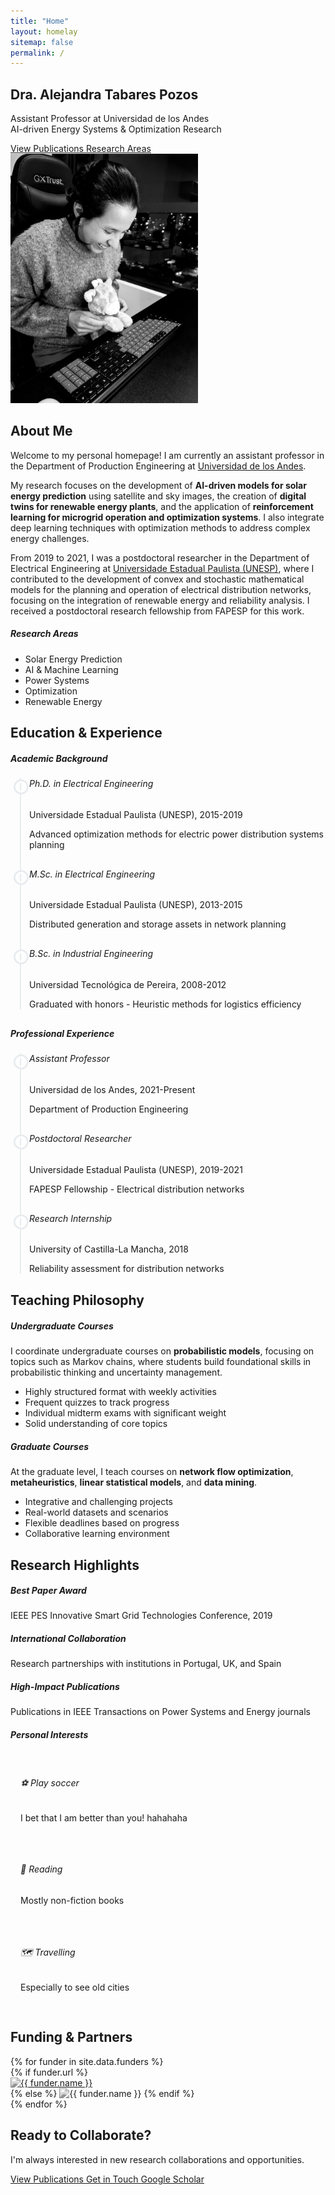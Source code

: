 ```yaml
---
title: "Home"
layout: homelay
sitemap: false
permalink: /
---
```


<!-- Hero Section -->
<section class="hero-section" data-aos="fade-up">
  <div class="container">
    <div class="row align-items-center">
      <div class="col-lg-8">
        <h1 class="display-4 fw-bold mb-4">
          Dra. Alejandra Tabares Pozos
        </h1>
        <p class="lead mb-4">
          Assistant Professor at Universidad de los Andes<br>
          <span class="text-gradient">AI-driven Energy Systems & Optimization Research</span>
        </p>
        <div class="hero-buttons">
          <a href="/publications" class="btn btn-primary btn-lg me-3">
            <i class="fas fa-book me-2"></i>View Publications
          </a>
          <a href="/research" class="btn btn-outline-light btn-lg">
            <i class="fas fa-microscope me-2"></i>Research Areas
          </a>
        </div>
      </div>
      <div class="col-lg-4 text-center">
        <img src="/images/team/Alejandra_seria.jpeg" alt="Dr. Alejandra Tabares Pozos" class="img-fluid rounded-circle shadow-lg" style="max-width: 300px;">
      </div>
    </div>
  </div>
</section>

<!-- About Section -->
<section class="section" data-aos="fade-up">
  <div class="container">
    <div class="row">
      <div class="col-lg-12">
        <h2 class="text-center mb-5">
          <i class="fas fa-user-graduate me-3"></i>About Me
        </h2>
        <div class="card shadow-hover">
          <div class="card-body">
            <div class="row">
              <div class="col-lg-8">
                <p class="lead">
                  Welcome to my personal homepage! I am currently an assistant professor in the Department of Production Engineering at <a href="https://www.uniandes.edu.co" target="_blank">Universidad de los Andes</a>.
                </p>
                <p>
                  My research focuses on the development of <strong>AI-driven models for solar energy prediction</strong> using satellite and sky images, the creation of <strong>digital twins for renewable energy plants</strong>, and the application of <strong>reinforcement learning for microgrid operation and optimization systems</strong>. I also integrate deep learning techniques with optimization methods to address complex energy challenges.
                </p>
                <p>
                  From 2019 to 2021, I was a postdoctoral researcher in the Department of Electrical Engineering at <a href="https://www.unesp.br" target="_blank">Universidade Estadual Paulista (UNESP)</a>, where I contributed to the development of convex and stochastic mathematical models for the planning and operation of electrical distribution networks, focusing on the integration of renewable energy and reliability analysis. I received a postdoctoral research fellowship from FAPESP for this work.
                </p>
              </div>
              <div class="col-lg-4">
                <div class="card bg-light">
                  <div class="card-body text-center">
                    <h5 class="card-title">
                      <i class="fas fa-chart-line me-2"></i>Research Areas
                    </h5>
                    <ul class="list-unstyled">
                      <li class="mb-2"><i class="fas fa-solar-panel me-2 text-primary"></i>Solar Energy Prediction</li>
                      <li class="mb-2"><i class="fas fa-brain me-2 text-primary"></i>AI & Machine Learning</li>
                      <li class="mb-2"><i class="fas fa-network-wired me-2 text-primary"></i>Power Systems</li>
                      <li class="mb-2"><i class="fas fa-cogs me-2 text-primary"></i>Optimization</li>
                      <li class="mb-2"><i class="fas fa-leaf me-2 text-primary"></i>Renewable Energy</li>
                    </ul>
                  </div>
                </div>
              </div>
            </div>
          </div>
        </div>
      </div>
    </div>
  </div>
</section>

<!-- Education & Experience Section -->
<section class="section section-light" data-aos="fade-up">
  <div class="container">
    <h2 class="text-center mb-5">
      <i class="fas fa-graduation-cap me-3"></i>Education & Experience
    </h2>
    <div class="row">
      <div class="col-lg-6">
        <div class="card shadow-hover mb-4">
          <div class="card-header">
            <h5 class="mb-0">
              <i class="fas fa-university me-2"></i>Academic Background
            </h5>
          </div>
          <div class="card-body">
            <div class="timeline">
              <div class="timeline-item">
                <div class="timeline-marker bg-primary"></div>
                <div class="timeline-content">
                  <h6 class="fw-bold">Ph.D. in Electrical Engineering</h6>
                  <p class="text-muted">Universidade Estadual Paulista (UNESP), 2015-2019</p>
                  <p>Advanced optimization methods for electric power distribution systems planning</p>
                </div>
              </div>
              <div class="timeline-item">
                <div class="timeline-marker bg-secondary"></div>
                <div class="timeline-content">
                  <h6 class="fw-bold">M.Sc. in Electrical Engineering</h6>
                  <p class="text-muted">Universidade Estadual Paulista (UNESP), 2013-2015</p>
                  <p>Distributed generation and storage assets in network planning</p>
                </div>
              </div>
              <div class="timeline-item">
                <div class="timeline-marker bg-success"></div>
                <div class="timeline-content">
                  <h6 class="fw-bold">B.Sc. in Industrial Engineering</h6>
                  <p class="text-muted">Universidad Tecnológica de Pereira, 2008-2012</p>
                  <p>Graduated with honors - Heuristic methods for logistics efficiency</p>
                </div>
              </div>
            </div>
          </div>
        </div>
      </div>
      <div class="col-lg-6">
        <div class="card shadow-hover">
          <div class="card-header">
            <h5 class="mb-0">
              <i class="fas fa-briefcase me-2"></i>Professional Experience
            </h5>
          </div>
          <div class="card-body">
            <div class="timeline">
              <div class="timeline-item">
                <div class="timeline-marker bg-primary"></div>
                <div class="timeline-content">
                  <h6 class="fw-bold">Assistant Professor</h6>
                  <p class="text-muted">Universidad de los Andes, 2021-Present</p>
                  <p>Department of Production Engineering</p>
                </div>
              </div>
              <div class="timeline-item">
                <div class="timeline-marker bg-secondary"></div>
                <div class="timeline-content">
                  <h6 class="fw-bold">Postdoctoral Researcher</h6>
                  <p class="text-muted">Universidade Estadual Paulista (UNESP), 2019-2021</p>
                  <p>FAPESP Fellowship - Electrical distribution networks</p>
                </div>
              </div>
              <div class="timeline-item">
                <div class="timeline-marker bg-info"></div>
                <div class="timeline-content">
                  <h6 class="fw-bold">Research Internship</h6>
                  <p class="text-muted">University of Castilla-La Mancha, 2018</p>
                  <p>Reliability assessment for distribution networks</p>
                </div>
              </div>
            </div>
          </div>
        </div>
      </div>
    </div>
  </div>
</section>

<!-- Teaching Section -->
<section class="section" data-aos="fade-up">
  <div class="container">
    <h2 class="text-center mb-5">
      <i class="fas fa-chalkboard-teacher me-3"></i>Teaching Philosophy
    </h2>
    <div class="row">
      <div class="col-lg-6">
        <div class="card shadow-hover mb-4">
          <div class="card-header">
            <h5 class="mb-0">
              <i class="fas fa-users me-2"></i>Undergraduate Courses
            </h5>
          </div>
          <div class="card-body">
            <p>I coordinate undergraduate courses on <strong>probabilistic models</strong>, focusing on topics such as Markov chains, where students build foundational skills in probabilistic thinking and uncertainty management.</p>
            <ul class="list-unstyled">
              <li class="mb-2"><i class="fas fa-check-circle text-success me-2"></i>Highly structured format with weekly activities</li>
              <li class="mb-2"><i class="fas fa-check-circle text-success me-2"></i>Frequent quizzes to track progress</li>
              <li class="mb-2"><i class="fas fa-check-circle text-success me-2"></i>Individual midterm exams with significant weight</li>
              <li class="mb-2"><i class="fas fa-check-circle text-success me-2"></i>Solid understanding of core topics</li>
            </ul>
          </div>
        </div>
      </div>
      <div class="col-lg-6">
        <div class="card shadow-hover">
          <div class="card-header">
            <h5 class="mb-0">
              <i class="fas fa-graduation-cap me-2"></i>Graduate Courses
            </h5>
          </div>
          <div class="card-body">
            <p>At the graduate level, I teach courses on <strong>network flow optimization</strong>, <strong>metaheuristics</strong>, <strong>linear statistical models</strong>, and <strong>data mining</strong>.</p>
            <ul class="list-unstyled">
              <li class="mb-2"><i class="fas fa-check-circle text-success me-2"></i>Integrative and challenging projects</li>
              <li class="mb-2"><i class="fas fa-check-circle text-success me-2"></i>Real-world datasets and scenarios</li>
              <li class="mb-2"><i class="fas fa-check-circle text-success me-2"></i>Flexible deadlines based on progress</li>
              <li class="mb-2"><i class="fas fa-check-circle text-success me-2"></i>Collaborative learning environment</li>
            </ul>
          </div>
        </div>
      </div>
    </div>
  </div>
</section>

<!-- Research Highlights -->
<section class="section section-light" data-aos="fade-up">
  <div class="container">
    <h2 class="text-center mb-5">
      <i class="fas fa-microscope me-3"></i>Research Highlights
    </h2>
    <div class="row">
      <div class="col-lg-4 mb-4">
        <div class="card shadow-hover h-100">
          <div class="card-body text-center">
            <div class="mb-3">
              <i class="fas fa-award fa-3x text-primary"></i>
            </div>
            <h5 class="card-title">Best Paper Award</h5>
            <p class="card-text">IEEE PES Innovative Smart Grid Technologies Conference, 2019</p>
          </div>
        </div>
      </div>
      <div class="col-lg-4 mb-4">
        <div class="card shadow-hover h-100">
          <div class="card-body text-center">
            <div class="mb-3">
              <i class="fas fa-globe fa-3x text-success"></i>
            </div>
            <h5 class="card-title">International Collaboration</h5>
            <p class="card-text">Research partnerships with institutions in Portugal, UK, and Spain</p>
          </div>
        </div>
      </div>
      <div class="col-lg-4 mb-4">
        <div class="card shadow-hover h-100">
          <div class="card-body text-center">
            <div class="mb-3">
              <i class="fas fa-book-open fa-3x text-info"></i>
            </div>
            <h5 class="card-title">High-Impact Publications</h5>
            <p class="card-text">Publications in IEEE Transactions on Power Systems and Energy journals</p>
          </div>
        </div>
      </div>
    </div>
  </div>
</section>

<!-- Personal Interests -->
<section class="section" data-aos="fade-up">
  <div class="container">
    <div class="row">
      <div class="col-lg-8 mx-auto">
        <div class="card shadow-hover">
          <div class="card-header text-center">
            <h5 class="mb-0">
              <i class="fas fa-heart me-2"></i>Personal Interests
            </h5>
          </div>
          <div class="card-body">
            <div class="row text-center">
              <div class="col-md-4 mb-3">
                <div class="interest-item">
                  <i class="fas fa-futbol fa-2x text-primary mb-3"></i>
                  <h6>⚽ Play soccer</h6>
                  <p class="text-muted small">I bet that I am better than you! hahahaha</p>
                </div>
              </div>
              <div class="col-md-4 mb-3">
                <div class="interest-item">
                  <i class="fas fa-book fa-2x text-success mb-3"></i>
                  <h6>📖 Reading</h6>
                  <p class="text-muted small">Mostly non-fiction books</p>
                </div>
              </div>
              <div class="col-md-4 mb-3">
                <div class="interest-item">
                  <i class="fas fa-plane fa-2x text-info mb-3"></i>
                  <h6>🗺️ Travelling</h6>
                  <p class="text-muted small">Especially to see old cities</p>
                </div>
              </div>
            </div>
          </div>
        </div>
      </div>
    </div>
  </div>
</section>

<!-- Funding Section -->
<section class="section section-light" data-aos="fade-up">
  <div class="container">
    <h2 class="text-center mb-5">
      <i class="fas fa-handshake me-3"></i>Funding & Partners
    </h2>
    <div class="card shadow-hover">
      <div class="card-body">
        <div class="row align-items-center justify-content-center">
          {% for funder in site.data.funders %}
          <div class="col-lg-3 col-md-4 col-sm-6 text-center mb-4">
            {% if funder.url %}
            <a href="{{funder.url}}" target="_blank" class="funder-link">
              <img src='/images/logos/{{ funder.image }}' alt="{{ funder.name }}" class="img-fluid funder-logo" style='max-height: 80px; max-width: 200px;'>
            </a>
            {% else %}
            <img src='/images/logos/{{ funder.image }}' alt="{{ funder.name }}" class="img-fluid funder-logo" style='max-height: 80px; max-width: 200px;'>
            {% endif %}
          </div>
          {% endfor %}
        </div>
      </div>
    </div>
  </div>
</section>

<!-- Call to Action -->
<section class="section bg-gradient-primary text-white" data-aos="fade-up">
  <div class="container text-center">
    <h2 class="mb-4">Ready to Collaborate?</h2>
    <p class="lead mb-4">I'm always interested in new research collaborations and opportunities.</p>
    <div class="d-flex justify-content-center gap-3 flex-wrap">
      <a href="/publications" class="btn btn-light btn-lg">
        <i class="fas fa-book me-2"></i>View Publications
      </a>
      <a href="mailto:a.tabaresp@uniandes.edu.co" class="btn btn-outline-light btn-lg">
        <i class="fas fa-envelope me-2"></i>Get in Touch
      </a>
      <a href="https://scholar.google.com/citations?user=C9PY5CwAAAAJ&hl=en" target="_blank" class="btn btn-outline-light btn-lg">
        <i class="ai ai-google-scholar me-2"></i>Google Scholar
      </a>
    </div>
  </div>
</section>

<style>
.timeline {
  position: relative;
  padding-left: 30px;
}

.timeline::before {
  content: '';
  position: absolute;
  left: 15px;
  top: 0;
  bottom: 0;
  width: 2px;
  background: #e9ecef;
}

.timeline-item {
  position: relative;
  margin-bottom: 30px;
}

.timeline-marker {
  position: absolute;
  left: -22px;
  top: 5px;
  width: 12px;
  height: 12px;
  border-radius: 50%;
  border: 3px solid #fff;
  box-shadow: 0 0 0 3px #e9ecef;
}

.interest-item {
  padding: 1rem;
  border-radius: 8px;
  transition: all 0.3s ease;
}

.interest-item:hover {
  background-color: #f8f9fa;
  transform: translateY(-5px);
}

.funder-link {
  display: block;
  transition: all 0.3s ease;
}

.funder-link:hover {
  transform: scale(1.05);
}

.funder-logo {
  filter: grayscale(100%);
  transition: all 0.3s ease;
}

.funder-logo:hover {
  filter: grayscale(0%);
}

@media (max-width: 768px) {
  .hero-section h1 {
    font-size: 2rem;
  }
  
  .hero-buttons .btn {
    display: block;
    width: 100%;
    margin-bottom: 1rem;
  }
}
</style>
